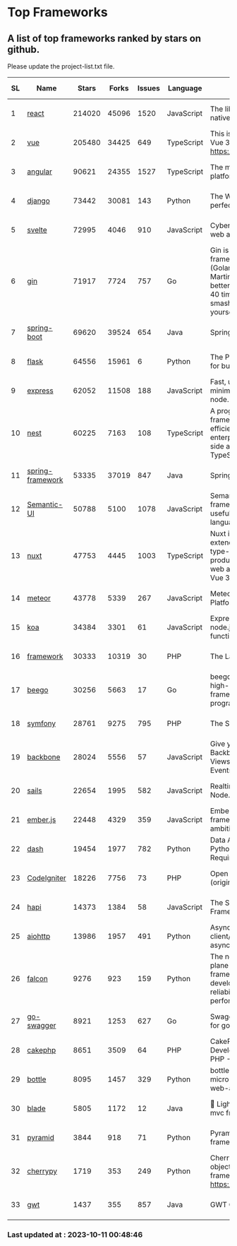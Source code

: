 # Top Frameworks
## A list of top frameworks ranked by stars on github.  
Please update the project-list.txt file.

| SL| Name  | Stars| Forks| Issues | Language | Description | Last Commit |
| --| ------| -----| ---- | ------ | -------- | ----------- | ----------- |
| 1 | [react](https://github.com/facebook/react) | 214020 | 45096 | 1520 | JavaScript | The library for web and native user interfaces. | 2023-10-10 20:39:02 |
| 2 | [vue](https://github.com/vuejs/vue) | 205480 | 34425 | 649 | TypeScript | This is the repo for Vue 2. For Vue 3, go to https://github.com/vuejs/core | 2023-04-27 09:43:19 |
| 3 | [angular](https://github.com/angular/angular) | 90621 | 24355 | 1527 | TypeScript | The modern web developer’s platform | 2023-10-10 23:18:50 |
| 4 | [django](https://github.com/django/django) | 73442 | 30081 | 143 | Python | The Web framework for perfectionists with deadlines. | 2023-10-10 13:49:27 |
| 5 | [svelte](https://github.com/sveltejs/svelte) | 72995 | 4046 | 910 | JavaScript | Cybernetically enhanced web apps | 2023-10-06 10:59:22 |
| 6 | [gin](https://github.com/gin-gonic/gin) | 71917 | 7724 | 757 | Go | Gin is a HTTP web framework written in Go (Golang). It features a Martini-like API with much better performance -- up to 40 times faster. If you need smashing performance, get yourself some Gin. | 2023-09-27 07:17:11 |
| 7 | [spring-boot](https://github.com/spring-projects/spring-boot) | 69620 | 39524 | 654 | Java | Spring Boot | 2023-10-10 23:29:37 |
| 8 | [flask](https://github.com/pallets/flask) | 64556 | 15961 | 6 | Python | The Python micro framework for building web applications. | 2023-10-07 00:36:39 |
| 9 | [express](https://github.com/expressjs/express) | 62052 | 11508 | 188 | JavaScript | Fast, unopinionated, minimalist web framework for node. | 2023-06-04 15:47:20 |
| 10 | [nest](https://github.com/nestjs/nest) | 60225 | 7163 | 108 | TypeScript | A progressive Node.js framework for building efficient, scalable, and enterprise-grade server-side applications with TypeScript/JavaScript 🚀 | 2023-10-06 06:19:21 |
| 11 | [spring-framework](https://github.com/spring-projects/spring-framework) | 53335 | 37019 | 847 | Java | Spring Framework | 2023-10-10 22:46:24 |
| 12 | [Semantic-UI](https://github.com/Semantic-Org/Semantic-UI) | 50788 | 5100 | 1078 | JavaScript | Semantic is a UI component framework based around useful principles from natural language. | 2023-01-11 17:05:32 |
| 13 | [nuxt](https://github.com/nuxt/nuxt) | 47753 | 4445 | 1003 | TypeScript | Nuxt is an intuitive and extendable way to create type-safe, performant and production-grade full-stack web apps and websites with Vue 3. | 2023-10-10 15:16:32 |
| 14 | [meteor](https://github.com/meteor/meteor) | 43778 | 5339 | 267 | JavaScript | Meteor, the JavaScript App Platform | 2023-10-10 23:36:54 |
| 15 | [koa](https://github.com/koajs/koa) | 34384 | 3301 | 61 | JavaScript | Expressive middleware for node.js using ES2017 async functions | 2023-05-17 07:50:49 |
| 16 | [framework](https://github.com/laravel/framework) | 30333 | 10319 | 30 | PHP | The Laravel Framework. | 2023-10-10 17:20:55 |
| 17 | [beego](https://github.com/beego/beego) | 30256 | 5663 | 17 | Go | beego is an open-source, high-performance web framework for the Go programming language. | 2023-10-10 13:48:43 |
| 18 | [symfony](https://github.com/symfony/symfony) | 28761 | 9275 | 795 | PHP | The Symfony PHP framework | 2023-10-10 18:57:32 |
| 19 | [backbone](https://github.com/jashkenas/backbone) | 28024 | 5556 | 57 | JavaScript | Give your JS App some Backbone with Models, Views, Collections, and Events | 2023-08-10 22:05:08 |
| 20 | [sails](https://github.com/balderdashy/sails) | 22654 | 1995 | 582 | JavaScript | Realtime MVC Framework for Node.js | 2023-09-01 21:26:40 |
| 21 | [ember.js](https://github.com/emberjs/ember.js) | 22448 | 4329 | 359 | JavaScript | Ember.js - A JavaScript framework for creating ambitious web applications | 2023-09-29 18:20:16 |
| 22 | [dash](https://github.com/plotly/dash) | 19454 | 1977 | 782 | Python | Data Apps & Dashboards for Python. No JavaScript Required. | 2023-10-10 18:36:26 |
| 23 | [CodeIgniter](https://github.com/bcit-ci/CodeIgniter) | 18226 | 7756 | 73 | PHP | Open Source PHP Framework (originally from EllisLab) | 2023-04-07 17:57:13 |
| 24 | [hapi](https://github.com/hapijs/hapi) | 14373 | 1384 | 58 | JavaScript | The Simple, Secure Framework Developers Trust | 2023-09-18 11:40:11 |
| 25 | [aiohttp](https://github.com/aio-libs/aiohttp) | 13986 | 1957 | 491 | Python | Asynchronous HTTP client/server framework for asyncio and Python | 2023-10-09 18:31:23 |
| 26 | [falcon](https://github.com/falconry/falcon) | 9276 | 923 | 159 | Python | The no-magic web data plane API and microservices framework for Python developers, with a focus on reliability, correctness, and performance at scale. | 2023-08-21 21:45:34 |
| 27 | [go-swagger](https://github.com/go-swagger/go-swagger) | 8921 | 1253 | 627 | Go | Swagger 2.0 implementation for go | 2023-08-21 22:25:45 |
| 28 | [cakephp](https://github.com/cakephp/cakephp) | 8651 | 3509 | 64 | PHP | CakePHP: The Rapid Development Framework for PHP - Official Repository | 2023-10-10 23:18:59 |
| 29 | [bottle](https://github.com/bottlepy/bottle) | 8095 | 1457 | 329 | Python | bottle.py is a fast and simple micro-framework for python web-applications. | 2022-09-05 15:24:52 |
| 30 | [blade](https://github.com/lets-blade/blade) | 5805 | 1172 | 12 | Java | :rocket: Lightning fast and elegant mvc framework for Java8 | 2023-06-16 05:18:49 |
| 31 | [pyramid](https://github.com/Pylons/pyramid) | 3844 | 918 | 71 | Python | Pyramid - A Python web framework | 2023-09-14 21:55:43 |
| 32 | [cherrypy](https://github.com/cherrypy/cherrypy) | 1719 | 353 | 249 | Python | CherryPy is a pythonic, object-oriented HTTP framework.      https://cherrypy.dev | 2023-08-04 13:52:17 |
| 33 | [gwt](https://github.com/gwtproject/gwt) | 1437 | 355 | 857 | Java | GWT Open Source Project | 2023-09-13 21:29:31 |

### Last updated at : 2023-10-11 00:48:46
